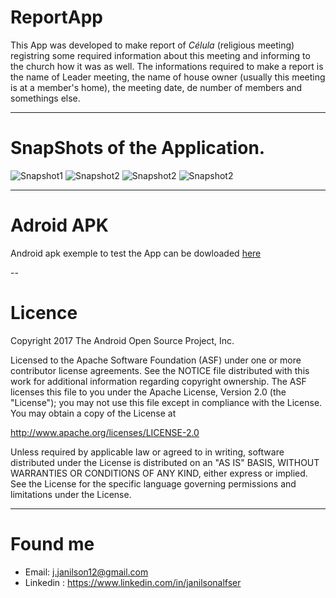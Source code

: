 # ReportApp
This App was developed to make report of _Célula_ (religious meeting) registring some required information about this meeting and informing to the church how it was as well. The informations required to make a report is the name of Leader meeting, the name of house owner (usually this meeting is at a member's home), the meeting date, de number of members and somethings else.

---

# SnapShots of the Application.
![Snapshot1](./SnapShots/listActivity.jpeg)
![Snapshot2](./SnapShots/addReportActivity.jpeg)
![Snapshot2](./SnapShots/cardListActivity.jpeg)
![Snapshot2](./SnapShots/detailsActivity.jpeg)

---

# Adroid APK
Android apk exemple to test the App can be dowloaded [here](./exemple/app-debug.apk)

--
# Licence
Copyright 2017 The Android Open Source Project, Inc.

Licensed to the Apache Software Foundation (ASF) under one or more contributor
license agreements.  See the NOTICE file distributed with this work for
additional information regarding copyright ownership.  The ASF licenses this
file to you under the Apache License, Version 2.0 (the "License"); you may not
use this file except in compliance with the License.  You may obtain a copy of
the License at

http://www.apache.org/licenses/LICENSE-2.0

Unless required by applicable law or agreed to in writing, software
distributed under the License is distributed on an "AS IS" BASIS, WITHOUT
WARRANTIES OR CONDITIONS OF ANY KIND, either express or implied.  See the
License for the specific language governing permissions and limitations under
the License.

---
# Found me

- Email: j.janilson12@gmail.com
- Linkedin : https://www.linkedin.com/in/janilsonalfser



